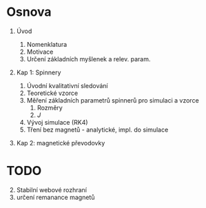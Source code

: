 # Osnova

1. Úvod
    1. Nomenklatura
    2. Motivace
    3. Určení základních myšlenek a relev. param.

2. Kap 1: Spinnery
    1. Úvodní kvalitativní sledování
    2. Teoretické vzorce
    3. Měření základních parametrů spinnerů pro simulaci a vzorce
        1. Rozměry
        2. $J$
    4. Vývoj simulace (RK4)
    5. Tření bez magnetů - analytické, impl. do simulace

3. Kap 2: magnetické převodovky

# TODO
2. Stabilní webové rozhraní
3. určení remanance magnetů
